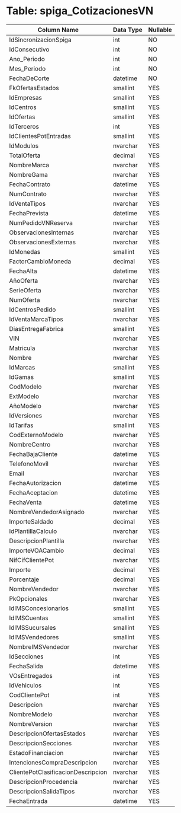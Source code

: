 # Table: spiga_CotizacionesVN

| Column Name | Data Type | Nullable |
|-------------|-----------|----------|
| IdSincronizacionSpiga | int | NO |
| IdConsecutivo | int | NO |
| Ano_Periodo | int | NO |
| Mes_Periodo | int | NO |
| FechaDeCorte | datetime | NO |
| FkOfertasEstados | smallint | YES |
| IdEmpresas | smallint | YES |
| IdCentros | smallint | YES |
| IdOfertas | smallint | YES |
| IdTerceros | int | YES |
| IdClientesPotEntradas | smallint | YES |
| IdModulos | nvarchar | YES |
| TotalOferta | decimal | YES |
| NombreMarca | nvarchar | YES |
| NombreGama | nvarchar | YES |
| FechaContrato | datetime | YES |
| NumContrato | nvarchar | YES |
| IdVentaTipos | nvarchar | YES |
| FechaPrevista | datetime | YES |
| NumPedidoVNReserva | nvarchar | YES |
| ObservacionesInternas | nvarchar | YES |
| ObservacionesExternas | nvarchar | YES |
| IdMonedas | smallint | YES |
| FactorCambioMoneda | decimal | YES |
| FechaAlta | datetime | YES |
| AñoOferta | nvarchar | YES |
| SerieOferta | nvarchar | YES |
| NumOferta | nvarchar | YES |
| IdCentrosPedido | smallint | YES |
| IdVentaMarcaTipos | nvarchar | YES |
| DiasEntregaFabrica | smallint | YES |
| VIN | nvarchar | YES |
| Matricula | nvarchar | YES |
| Nombre | nvarchar | YES |
| IdMarcas | smallint | YES |
| IdGamas | smallint | YES |
| CodModelo | nvarchar | YES |
| ExtModelo | nvarchar | YES |
| AñoModelo | nvarchar | YES |
| IdVersiones | nvarchar | YES |
| IdTarifas | smallint | YES |
| CodExternoModelo | nvarchar | YES |
| NombreCentro | nvarchar | YES |
| FechaBajaCliente | datetime | YES |
| TelefonoMovil | nvarchar | YES |
| Email | nvarchar | YES |
| FechaAutorizacion | datetime | YES |
| FechaAceptacion | datetime | YES |
| FechaVenta | datetime | YES |
| NombreVendedorAsignado | nvarchar | YES |
| ImporteSaldado | decimal | YES |
| IdPlantillaCalculo | nvarchar | YES |
| DescripcionPlantilla | nvarchar | YES |
| ImporteVOACambio | decimal | YES |
| NifCifClientePot | nvarchar | YES |
| Importe | decimal | YES |
| Porcentaje | decimal | YES |
| NombreVendedor | nvarchar | YES |
| PkOpcionales | nvarchar | YES |
| IdIMSConcesionarios | smallint | YES |
| IdIMSCuentas | smallint | YES |
| IdIMSSucursales | smallint | YES |
| IdIMSVendedores | smallint | YES |
| NombreIMSVendedor | nvarchar | YES |
| IdSecciones | int | YES |
| FechaSalida | datetime | YES |
| VOsEntregados | int | YES |
| IdVehiculos | int | YES |
| CodClientePot | int | YES |
| Descripcion | nvarchar | YES |
| NombreModelo | nvarchar | YES |
| NombreVersion | nvarchar | YES |
| DescripcionOfertasEstados | nvarchar | YES |
| DescripcionSecciones | nvarchar | YES |
| EstadoFinanciacion | nvarchar | YES |
| IntencionesCompraDescripcion | nvarchar | YES |
| ClientePotClasificacionDescripcion | nvarchar | YES |
| DescripcionProcedencia | nvarchar | YES |
| DescripcionSalidaTipos | nvarchar | YES |
| FechaEntrada | datetime | YES |

